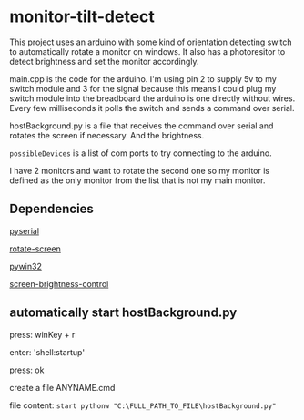 # monitor-tilt-detect

This project uses an arduino with some kind of orientation detecting switch to automatically rotate a monitor on windows.
It also has a photoresitor to detect brightness and set the monitor accordingly.

main.cpp is the code for the arduino. I'm using pin 2 to supply 5v to my switch module and 3 for the signal because this means I could plug my switch module into the breadboard the arduino is one directly without wires.
Every few milliseconds it polls the switch and sends a command over serial.

hostBackground.py is a file that receives the command over serial and rotates the screen if necessary. And the brightness.

`possibleDevices` is a list of com ports to try connecting to the arduino.

I have 2 monitors and want to rotate the second one so my monitor is defined as the only monitor from the list that is not my main monitor.


## Dependencies

[pyserial](https://pypi.org/project/pyserial/)

[rotate-screen](https://pypi.org/project/rotate-screen/)

[pywin32](https://pypi.org/project/pywin32/)

[screen-brightness-control](https://pypi.org/project/screen-brightness-control/)


## automatically start hostBackground.py

press: winKey + r

enter: 'shell:startup' 

press: ok

create a file ANYNAME.cmd 

file content: ```start pythonw "C:\FULL_PATH_TO_FILE\hostBackground.py"```
